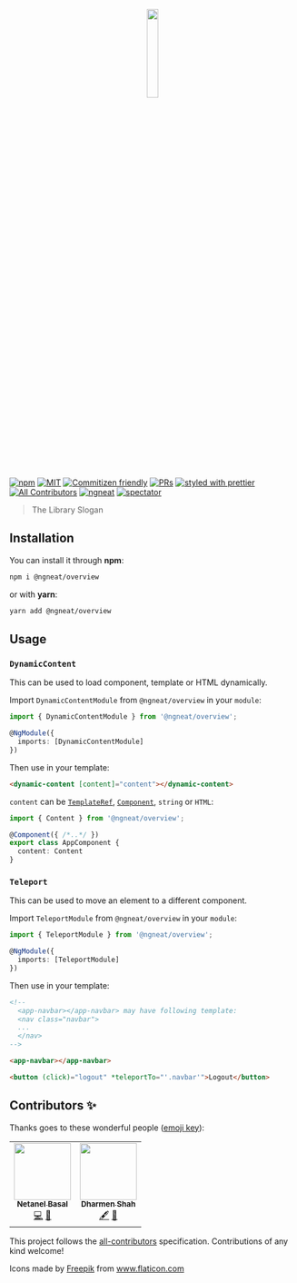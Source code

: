 <p align="center">
 <img width="20%" height="20%" src="./logo.svg">
</p>

<br />

[![npm](https://img.shields.io/npm/v/@ngneat/overview?style=flat-square)](https://www.npmjs.com/package/@ngneat/overview)
[![MIT](https://img.shields.io/packagist/l/doctrine/orm.svg?style=flat-square)](https://github.com/ngneat/overview/blob/main/LICENSE)
[![Commitizen friendly](https://img.shields.io/badge/commitizen-friendly-brightgreen.svg)](http://commitizen.github.io/cz-cli/)
[![PRs](https://img.shields.io/badge/PRs-welcome-brightgreen.svg?style=flat-square)](https://github.com/ngneat/overview/pulls)
[![styled with prettier](https://img.shields.io/badge/styled_with-prettier-ff69b4.svg?style=flat-square)](https://github.com/prettier/prettier)
[![All Contributors](https://img.shields.io/badge/all_contributors-2-orange.svg?style=flat-square)](#contributors-)
[![ngneat](https://img.shields.io/badge/@-ngneat-383636?style=flat-square&labelColor=8f68d4)](https://github.com/ngneat/)
[![spectator](https://img.shields.io/badge/tested%20with-spectator-2196F3.svg?style=flat-square)](https://github.com/ngneat/spectator)

> The Library Slogan

## Installation

You can install it through **npm**:

```bash
npm i @ngneat/overview
```

or with **yarn**:

```bash
yarn add @ngneat/overview
```

## Usage

### `DynamicContent`

This can be used to load component, template or HTML dynamically.

Import `DynamicContentModule` from `@ngneat/overview` in your `module`:

```typescript
import { DynamicContentModule } from '@ngneat/overview';

@NgModule({
  imports: [DynamicContentModule]
})
```

Then use in your template:

```html
<dynamic-content [content]="content"></dynamic-content>
```

`content` can be [`TemplateRef`](https://angular.io/api/core/TemplateRef), [`Component`](https://angular.io/api/core/Component), `string` or `HTML`:

```typescript
import { Content } from '@ngneat/overview';

@Component({ /*..*/ })
export class AppComponent {
  content: Content
}
```

### `Teleport`

This can be used to move an element to a different component.

Import `TeleportModule` from `@ngneat/overview` in your `module`:

```typescript
import { TeleportModule } from '@ngneat/overview';

@NgModule({
  imports: [TeleportModule]
})
```

Then use in your template:

```html
<!--
  <app-navbar></app-navbar> may have following template:
  <nav class="navbar">
  ...
  </nav>
-->

<app-navbar></app-navbar>

<button (click)="logout" *teleportTo="'.navbar'">Logout</button>
```

## Contributors ✨

Thanks goes to these wonderful people ([emoji key](https://allcontributors.org/docs/en/emoji-key)):

<!-- ALL-CONTRIBUTORS-LIST:START - Do not remove or modify this section -->
<!-- prettier-ignore-start -->
<!-- markdownlint-disable -->
<table>
  <tr>
    <td align="center"><a href="https://www.netbasal.com/"><img src="https://avatars.githubusercontent.com/u/6745730?v=4?s=100" width="100px;" alt=""/><br /><sub><b>Netanel Basal</b></sub></a><br /><a href="https://github.com/@ngneat/overview/commits?author=NetanelBasal" title="Code">💻</a> <a href="#ideas-NetanelBasal" title="Ideas, Planning, & Feedback">🤔</a></td>
    <td align="center"><a href="https://github.com/shhdharmen"><img src="https://avatars.githubusercontent.com/u/6831283?v=4?s=100" width="100px;" alt=""/><br /><sub><b>Dharmen Shah</b></sub></a><br /><a href="#content-shhdharmen" title="Content">🖋</a> <a href="https://github.com/@ngneat/overview/commits?author=shhdharmen" title="Documentation">📖</a></td>
  </tr>
</table>

<!-- markdownlint-restore -->
<!-- prettier-ignore-end -->

<!-- ALL-CONTRIBUTORS-LIST:END -->

This project follows the [all-contributors](https://github.com/all-contributors/all-contributors) specification. Contributions of any kind welcome!

<div>Icons made by <a href="http://www.freepik.com/" title="Freepik">Freepik</a> from <a href="https://www.flaticon.com/" title="Flaticon">www.flaticon.com</a></div>
